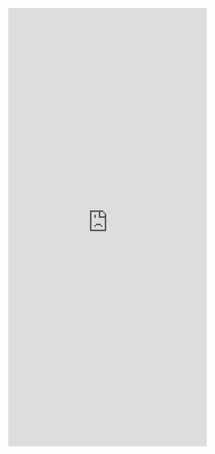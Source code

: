 

<div class="iframe-container">
  <iframe
    width="80%"
    height="888px"
    src="https://lookerstudio.google.com/s/llXiYYQV_qc"
    frameborder="0"
    style="border: 0"
    allowfullscreen
    loading="lazy"
    sandbox="allow-storage-access-by-user-activation allow-scripts allow-same-origin allow-popups allow-popups-to-escape-sandbox"
  >
  </iframe>
</div>
